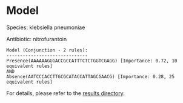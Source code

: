 
# Model

Species: klebsiella pneumoniae

Antibiotic: nitrofurantoin

```
Model (Conjunction - 2 rules):
------------------------------
Presence(AAAAAAGGGACCGCCATTTCTCTGGTCGAGG) [Importance: 0.72, 10 equivalent rules]
AND
Absence(AATCCCACCTTGCGCATACCATTAGCGAACG) [Importance: 0.28, 25 equivalent rules]

```

For details, please refer to the [results directory](../../../../../results/scm_b/klebsiella+pneumoniae/nitrofurantoin/repeat_2/).

